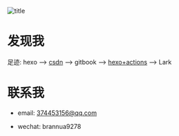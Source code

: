 ![title](https://imgchr.com/i/szdHat)

# 发现我

足迹: hexo --> [csdn](https://blog.csdn.net/Brannua/) --> gitbook --> [hexo+actions](https://brannua.github.io/) --> Lark

# 联系我

- email: 374453156@qq.com

- wechat: brannua9278

